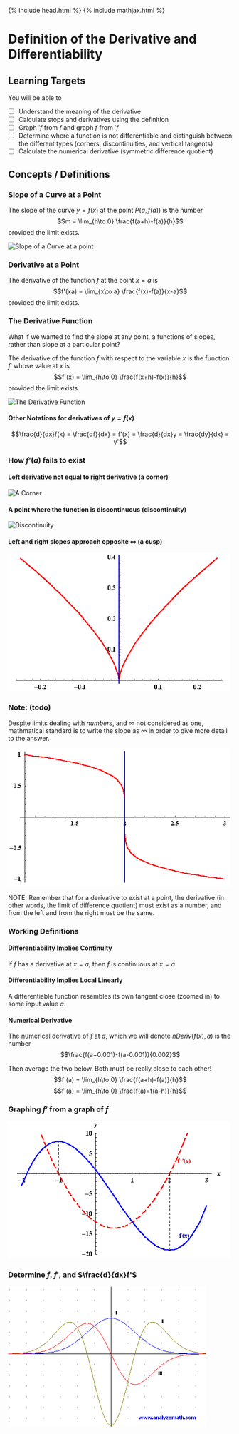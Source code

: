{% include head.html %}
{% include mathjax.html %}

# Definition of the Derivative and Differentiability

## Learning Targets

You will be able to
- [ ] Understand the meaning of the derivative
- [ ] Calculate stops and derivatives using the definition
- [ ] Graph $'f$ from $f$ and graph $f$ from $'f$
- [ ] Determine where a function is not differentiable and distinguish between the different types (corners, discontinuities, and vertical tangents)
- [ ] Calculate the numerical derivative (symmetric difference quotient)

## Concepts / Definitions

### Slope of a Curve at a Point

The slope of the curve $y = f(x)$ at the point $P(a,f(a))$ is the number
$$m = \lim_{h\to 0} \frac{f(a+h)-f(a)}{h}$$
provided the limit exists.

![Slope of a Curve at a point](../assets/calculus/definition-of-the-derivative_1.jpg)

### Derivative at a Point

The derivative of the function $f$ at the point $x = a$ is
$$f'(xa) = \lim_{x\to a} \frac{f(x)-f(a)}{x-a}$$
provided the limit exists.

### The Derivative Function

What if we wanted to find the slope at any point, a functions of slopes, rather than slope at a particular point?

The derivative of the function $f$ with respect to the variable $x$ is the function $f'$ whose value at $x$ is
$$f'(x) = \lim_{h\to 0} \frac{f(x+h)-f(x)}{h}$$
provided the limit exists.

![The Derivative Function](../assets/calculus/definition-of-the-derivative_2.jpg)

#### Other Notations for derivatives of $y = f(x)$
$$\frac{d}{dx}f(x) = \frac{df}{dx} = f'(x) = \frac{d}{dx}y = \frac{dy}{dx} = y'$$

### How $f'(a)$ fails to exist

#### Left derivative not equal to right derivative (a corner)
![A Corner](../assets/calculus/definition-of-the-derivative_3.jpg)

#### A point where the function is discontinuous (discontinuity)
![Discontinuity](../assets/calculus/definition-of-the-derivative_4.jpg)

#### Left and right slopes approach opposite $\infty$ (a cusp)
![A Cusp](../assets/calculus/definition-of-the-derivative_5.gif)

### Note: (todo)

Despite limits dealing with _numbers_, and $\infty$ not considered as one, mathmatical standard is to write the slope as $\infty$ in order to give more detail to the answer.

![Infinity](../assets/calculus/definition-of-the-derivative_6.gif)

NOTE: Remember that for a derivative to exist at a point, the derivative (in other words, the limit of difference quotient) must exist as a number, and from the left and from the right must be the same.

### Working Definitions

#### Differentiability Implies Continuity
If $f$ has a derivative at $x = a$, then $f$ is continuous at $x = a$.

#### Differentiability Implies Local Linearly
A differentiable function resembles its own tangent close (zoomed in) to some input value $a$.

#### Numerical Derivative
The numerical derivative of $f$ at $a$, which we will denote $nDeriv(f(x),a)$ is the number
$$\frac{f(a+0.001)-f(a-0.001)}{0.002}$$

Then average the two below. Both must be really close to each other!
$$f'(a) = \lim_{h\to 0} \frac{f(a+h)-f(a)}{h}$$
$$f'(a) = \lim_{h\to 0} \frac{f(a)=f(a-h)}{h}$$

### Graphing $f'$ from a graph of $f$

![f' from f](../assets/calculus/definition-of-the-derivative_7.gif)

### Determine $f$, $f'$, and $\frac{d}{dx}f'$

![Determine f, f', and f''](../assets/calculus/definition-of-the-derivative_8.gif)
